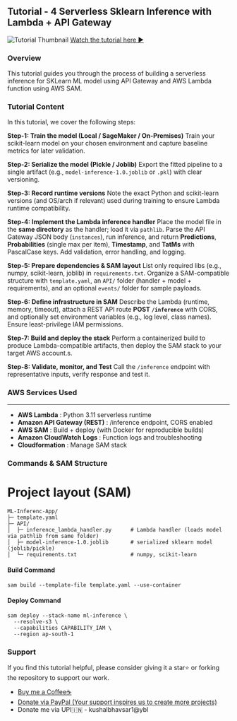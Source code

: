 ## Tutorial - 4 Serverless Sklearn Inference with Lambda + API Gateway

![Tutorial Thumbnail](https://github.com/Spidy20/Sagemaker-Tutorials/blob/master/Tutorial%20-%203%20Sagemaker%20Build%20Custom%20Algorithm/yt_thumb.jpg)
[Watch the tutorial here ►](https://youtu.be/_OjFubgXcWQ)

### Overview

This tutorial guides you through the process of building a serverless inference for SKLearn ML model using API Gateway and AWS Lambda function using AWS SAM.

### Tutorial Content

In this tutorial, we cover the following steps:

**Step-1: Train the model (Local / SageMaker / On-Premises)**
Train your scikit-learn model on your chosen environment and capture baseline metrics for later validation.

**Step-2: Serialize the model (Pickle / Joblib)**
Export the fitted pipeline to a single artifact (e.g., `model-inference-1.0.joblib` or `.pkl`) with clear versioning.

**Step-3: Record runtime versions**
Note the exact Python and scikit-learn versions (and OS/arch if relevant) used during training to ensure Lambda runtime compatibility.

**Step-4: Implement the Lambda inference handler**
Place the model file in the **same directory** as the handler; load it via `pathlib`. Parse the API Gateway JSON body (`instances`), run inference, and return **Predictions**, **Probabilities** (single max per item), **Timestamp**, and **TatMs** with PascalCase keys. Add validation, error handling, and logging.

**Step-5: Prepare dependencies & SAM layout**
List only required libs (e.g., numpy, scikit-learn, joblib) in `requirements.txt`. Organize a SAM-compatible structure with `template.yaml`, an `API/` folder (handler + model + requirements), and an optional `events/` folder for sample payloads.

**Step-6: Define infrastructure in SAM**
Describe the Lambda (runtime, memory, timeout), attach a REST API route **POST `/inference`** with CORS, and optionally set environment variables (e.g., log level, class names). Ensure least-privilege IAM permissions.

**Step-7: Build and deploy the stack**
Perform a containerized build to produce Lambda-compatible artifacts, then deploy the SAM stack to your target AWS account.s.

**Step-8: Validate, monitor, and Test**
Call the `/inference` endpoint with representative inputs, verify response and test it.

### AWS Services Used
-----------------
- **AWS Lambda**              : Python 3.11 serverless runtime
- **Amazon API Gateway (REST)**  : /inference endpoint, CORS enabled
- **AWS SAM**                    : Build + deploy (with Docker for reproducible builds)
- **Amazon CloudWatch Logs**     : Function logs and troubleshooting
- **Cloudformation** : Manage SAM stack

### Commands & SAM Structure
# Project layout (SAM)

```text
ML-Inferenc-App/
├─ template.yaml
├─ API/
│  ├─ inference_lambda_handler.py      # Lambda handler (loads model via pathlib from same folder)
│  ├─ model-inference-1.0.joblib       # serialized sklearn model (joblib/pickle)
│  └─ requirements.txt                 # numpy, scikit-learn
```

#### Build Command
```shell
sam build --template-file template.yaml --use-container
```
#### Deploy Command
```shell
sam deploy --stack-name ml-inference \
  --resolve-s3 \
  --capabilities CAPABILITY_IAM \
  --region ap-south-1
```

### Support

If you find this tutorial helpful, please consider giving it a star⭐ or forking the repository to support our work.

- [Buy me a Coffee☕](https://www.buymeacoffee.com/spidy20)
- [Donate via PayPal (Your support inspires us to create more projects)](https://www.paypal.me/spidy1820)
- Donate me via UPI🇮🇳  - kushalbhavsar1@ybl